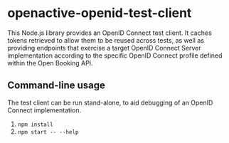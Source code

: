 ﻿# openactive-openid-test-client

This Node.js library provides an OpenID Connect test client. It caches tokens retrieved to allow them to be reused across tests, as well as providing endpoints that exercise a target OpenID Connect Server implementation according to the specific OpenID Connect profile defined within the Open Booking API.

## Command-line usage
The test client can be run stand-alone, to aid debugging of an OpenID Connect implementation.

1. `npm install`
2. `npm start -- --help`



